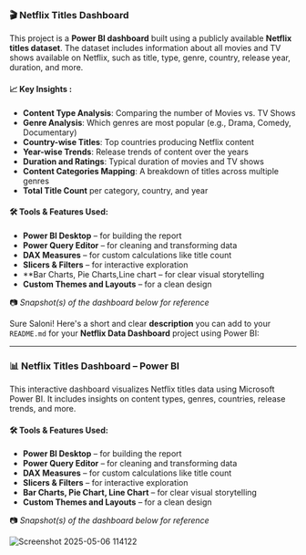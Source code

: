 ### 🎬 Netflix Titles Dashboard

This project is a **Power BI dashboard** built using a publicly available **Netflix titles dataset**. The dataset includes information about all movies and TV shows available on Netflix, such as title, type, genre, country, release year, duration, and more.

#### 📈 Key Insights :

* **Content Type Analysis**: Comparing the number of Movies vs. TV Shows
* **Genre Analysis**: Which genres are most popular (e.g., Drama, Comedy, Documentary)
* **Country-wise Titles**: Top countries producing Netflix content
* **Year-wise Trends**: Release trends of content over the years
* **Duration and Ratings**: Typical duration of movies and TV shows
* **Content Categories Mapping**: A breakdown of titles across multiple genres
* **Total Title Count** per category, country, and year

#### 🛠 Tools & Features Used:

* **Power BI Desktop** – for building the report
* **Power Query Editor** – for cleaning and transforming data
* **DAX Measures** – for custom calculations like title count
* **Slicers & Filters** – for interactive exploration
* **Bar Charts, Pie Charts,Line chart – for clear visual storytelling
* **Custom Themes and Layouts** – for a clean design

📷 *Snapshot(s) of the dashboard below for reference*

Sure Saloni! Here's a short and clear **description** you can add to your `README.md` for your **Netflix Data Dashboard** project using Power BI:

---

### 📊 Netflix Titles Dashboard – Power BI

This interactive dashboard visualizes Netflix titles data using Microsoft Power BI. It includes insights on content types, genres, countries, release trends, and more.

#### 🛠 Tools & Features Used:

* **Power BI Desktop** – for building the report
* **Power Query Editor** – for cleaning and transforming data
* **DAX Measures** – for custom calculations like title count
* **Slicers & Filters** – for interactive exploration
* **Bar Charts, Pie Chart, Line Chart** – for clear visual storytelling
* **Custom Themes and Layouts** – for a clean design
  

📷 *Snapshot(s) of the dashboard below for reference*

![Screenshot 2025-05-06 114122](https://github.com/user-attachments/assets/2e4a67a9-d590-4e41-b633-a9ac5a846e89)

